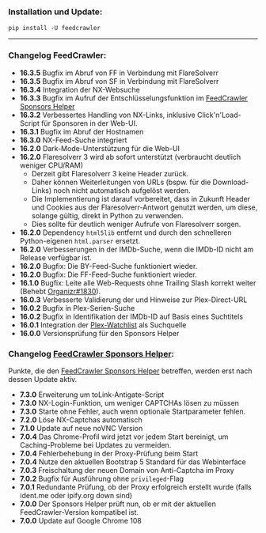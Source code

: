 ### Installation und Update:

`pip install -U feedcrawler`

---

### Changelog FeedCrawler:

- **16.3.5** Bugfix im Abruf von FF in Verbindung mit FlareSolverr
- **16.3.5** Bugfix im Abruf von SF in Verbindung mit FlareSolverr
- **16.3.4** Integration der NX-Websuche
- **16.3.3** Bugfix im Aufruf der Entschlüsselungsfunktion im [FeedCrawler Sponsors Helper](https://github.com/rix1337/FeedCrawler/wiki/5.-FeedCrawler-Sponsors-Helper)
- **16.3.2** Verbessertes Handling von NX-Links, inklusive Click'n'Load-Script für Sponsoren in der Web-UI.
- **16.3.1** Bugfix im Abruf der Hostnamen
- **16.3.0** NX-Feed-Suche integriert
- **16.2.0** Dark-Mode-Unterstützung für die Web-UI
- **16.2.0** Flaresolverr 3 wird ab sofort unterstützt (verbraucht deutlich weniger CPU/RAM)
  - Derzeit gibt Flaresolverr 3 keine Header zurück.
  - Daher können Weiterleitungen von URLs (bspw. für die Download-Links) noch nicht automatisch aufgelöst werden.
  - Die Implementierung ist darauf vorbereitet, dass in Zukunft Header und Cookies aus der Flaresolverr-Antwort
    genutzt werden, um diese, solange gültig, direkt in Python zu verwenden.
  - Dies sollte für deutlich weniger Aufrufe von Flaresolverr sorgen.
- **16.2.0** Dependency `html5lib` entfernt und durch den schnelleren Python-eigenen `html.parser` ersetzt.
- **16.2.0** Verbesserungen in der IMDb-Suche, wenn die IMDb-ID nicht am Release verfügbar ist.
- **16.2.0** Bugfix: Die BY-Feed-Suche funktioniert wieder.
- **16.2.0** Bugfix: Die FF-Feed-Suche funktioniert wieder.
- **16.1.0** Bugfix: Leite alle Web-Requests ohne Trailing Slash korrekt weiter (Behebt [Organizr#1830](https://github.com/causefx/Organizr/issues/1830)).
- **16.0.3** Verbesserte Validierung der und Hinweise zur Plex-Direct-URL
- **16.0.2** Bugfix in Plex-Serien-Suche
- **16.0.2** Bugfix in Identifikation der IMDb-ID auf Basis eines Suchtitels
- **16.0.1** Integration der [Plex-Watchlist](https://support.plex.tv/articles/universal-watchlist/) als Suchquelle
- **16.0.0** Versionsprüfung für den Sponsors Helper

### Changelog [FeedCrawler Sponsors Helper](https://github.com/rix1337/FeedCrawler/wiki/5.-FeedCrawler-Sponsors-Helper):

Punkte, die den [FeedCrawler Sponsors Helper](https://github.com/rix1337/RSScrawler/wiki/5.-FeedCrawler-Sponsors-Helper)
betreffen, werden erst nach dessen Update aktiv.

- **7.3.0** Erweiterung um toLink-Antigate-Script
- **7.3.0** NX-Login-Funktion, um weniger CAPTCHAs lösen zu müssen
- **7.3.0** Starte ohne Fehler, auch wenn optionale Startparameter fehlen.
- **7.2.0** Löse NX-Captchas automatisch
- **7.1.0** Update auf neue noVNC Version
- **7.0.4** Das Chrome-Profil wird jetzt vor jedem Start bereinigt, um Caching-Probleme bei Updates zu vermeiden. 
- **7.0.4** Fehlerbehebung in der Proxy-Prüfung beim Start
- **7.0.4** Nutze den aktuellen Bootstrap 5 Standard für das Webinterface
- **7.0.3** Freischaltung der neuen Domain von Anti-Captcha im Proxy
- **7.0.2** Bugfix für Ausführung ohne `privileged`-Flag
- **7.0.1** Redundante Prüfung, ob der Proxy erfolgreich erstellt wurde (falls ident.me oder ipify.org down sind)
- **7.0.0** Der Sponsors Helper prüft nun, ob er mit der aktuellen FeedCrawler-Version kompatibel ist.
- **7.0.0** Update auf Google Chrome 108
